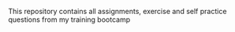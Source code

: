 This repository contains all assignments, exercise and self practice questions from my training bootcamp
